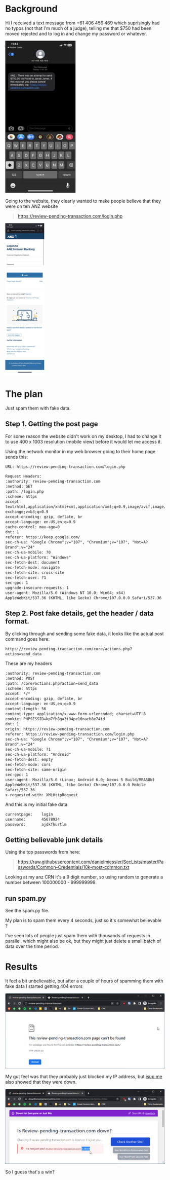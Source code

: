 # Background
Hi
I received a text message from +61 406 456 469 which suprisingly had no typos (not that I'm much of a judge), telling me that $750 had been moved rejected and to log in and change my password or whatever.

![Original Text](Assets/IMG_2639(Small).jpeg)

Going to the website, they clearly wanted to make people believe that they were on teh ANZ website
> https://review-pending-transaction.com/login.php

![Their Website](Assets/TheirWebsite(Small).png)

# The plan
Just spam them with fake data.

## Step 1. Getting the post page
For some reason the website didn't work on my desktop, I had to change it to use 400 x 1003 resolution (mobile view) before it would let me access it.

Using the network monitor in my web browser going to their home page sends this:

```
URL: https://review-pending-transaction.com/login.php
```

```
Request Headers:
:authority: review-pending-transaction.com
:method: GET
:path: /login.php
:scheme: https
accept: text/html,application/xhtml+xml,application/xml;q=0.9,image/avif,image/webp,image/apng,*/*;q=0.8,application/signed-exchange;v=b3;q=0.9
accept-encoding: gzip, deflate, br
accept-language: en-US,en;q=0.9
cache-control: max-age=0
dnt: 1
referer: https://keep.google.com/
sec-ch-ua: "Google Chrome";v="107", "Chromium";v="107", "Not=A?Brand";v="24"
sec-ch-ua-mobile: ?0
sec-ch-ua-platform: "Windows"
sec-fetch-dest: document
sec-fetch-mode: navigate
sec-fetch-site: cross-site
sec-fetch-user: ?1
sec-gpc: 1
upgrade-insecure-requests: 1
user-agent: Mozilla/5.0 (Windows NT 10.0; Win64; x64) AppleWebKit/537.36 (KHTML, like Gecko) Chrome/107.0.0.0 Safari/537.36
```

## Step 2. Post fake details, get the header / data format.
By clicking through and sending some fake data, it looks like the actual post command goes here:
```
https://review-pending-transaction.com/core/actions.php?action=send_data
```
These are my headers
```
:authority: review-pending-transaction.com
:method: POST
:path: /core/actions.php?action=send_data
:scheme: https
accept: */*
accept-encoding: gzip, deflate, br
accept-language: en-US,en;q=0.9
content-length: 56
content-type: application/x-www-form-urlencoded; charset=UTF-8
cookie: PHPSESSID=kp7fh8ga3t94pe16nacb8e74id
dnt: 1
origin: https://review-pending-transaction.com
referer: https://review-pending-transaction.com/login.php
sec-ch-ua: "Google Chrome";v="107", "Chromium";v="107", "Not=A?Brand";v="24"
sec-ch-ua-mobile: ?1
sec-ch-ua-platform: "Android"
sec-fetch-dest: empty
sec-fetch-mode: cors
sec-fetch-site: same-origin
sec-gpc: 1
user-agent: Mozilla/5.0 (Linux; Android 6.0; Nexus 5 Build/MRA58N) AppleWebKit/537.36 (KHTML, like Gecko) Chrome/107.0.0.0 Mobile Safari/537.36
x-requested-with: XMLHttpRequest
```

And this is my initial fake data:
```
currentpage: 	login
username: 		45678924
password: 		ajdkfhurtlm
```

## Getting believable junk details
Using the top passwords from here:
> https://raw.githubusercontent.com/danielmiessler/SecLists/master/Passwords/Common-Credentials/10k-most-common.txt

Looking at my anz CRN it's a 9 digit number, so using random to generate a number between 100000000 - 999999999.

## run spam.py
See the spam.py file.

My plan is to spam them every 4 seconds, just so it's somewhat believable ?

I've seen lots of people just spam them with thousands of requests in parallel, which might also be ok, but they might just delete a small batch of data over the time period.

# Results

It feel a bit unbelievable, but after a couple of hours of spamming them with fake data I started getting 404 errors

![My errors](Assets/ClosedDown(Small).png)

My gut feel was that they probably just blocked my IP address, but [isup.me](http://isup.me) also showed that they were down.

![it's gone](Assets/isup.me(Small).png)

So I guess that's a win?

